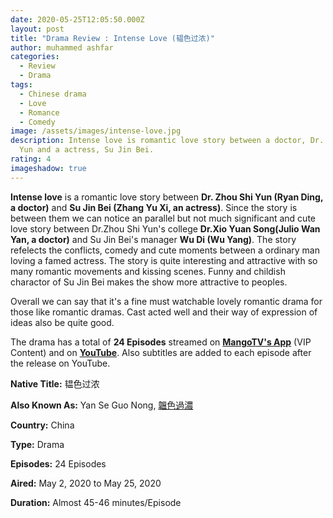 ```yaml
---
date: 2020-05-25T12:05:50.000Z
layout: post
title: "Drama Review : Intense Love (韫色过浓)"
author: muhammed ashfar
categories:
  - Review
  - Drama
tags:
  - Chinese drama
  - Love
  - Romance
  - Comedy
image: /assets/images/intense-love.jpg
description: Intense love is romantic love story between a doctor, Dr. Zhou Shi
  Yun and a actress, Su Jin Bei.
rating: 4
imageshadow: true
---
```

**Intense love** is a romantic love story between **Dr. Zhou Shi Yun (Ryan Ding, a doctor)** and **Su Jin Bei (Zhang Yu Xi, an actress)**. Since the story is between them we can notice an parallel but not much significant and cute love story between Dr.Zhou Shi Yun's college **Dr.Xio Yuan Song(Julio Wan Yan, a doctor)** and Su Jin Bei's manager **Wu Di (Wu Yang)**. The story refelects the conflicts, comedy and cute moments between a ordinary man loving a famed actress. The story is quite interesting and attractive with so many romantic movements and kissing scenes. Funny and childish charactor of Su Jin Bei makes the show more attractive to peoples. 

Overall we can say that it's a fine must watchable lovely romantic drama for those like romantic dramas. Cast acted well and their way of expression of ideas also be quite good.

The drama has a total of **24 Episodes** streamed on **[MangoTV's App](https://play.google.com/store/apps/details?id=com.hunantv.imgo.activity.inter&hl=en)** (VIP Content) and on **[YouTube](https://youtu.be/h0ESz7yFrjI)**. Also subtitles are added to each episode after the release on YouTube.

**Native Title:** 韫色过浓

**Also Known As:** Yan Se Guo Nong, [韞色過濃](https://mydramalist.com/52317-intense-love "韞色過濃")

**Country:** China

**Type:** Drama

**Episodes:** 24 Episodes

**Aired:** May 2, 2020 to May 25, 2020

**Duration:** Almost 45-46 minutes/Episode